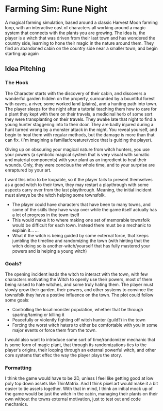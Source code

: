 # Farming Sim: Rune Night
A magical farming simulation, based around a classic Harvest Moon farming loop, with an interactive cast of characters all working around a magic system that connects with the plants you are growing. The idea is, the player is a witch that was driven from their last town and has wondered the country side, learning to hone their magic in the nature around them. They find an abandoned cabin on the country side near a smaller town, and begin starting up again

## Idea Pitching
### The Hook
The Character starts with the discovery of their cabin, and discovers a wonderful garden hidden on the property, surrounded by a bountiful forest with caves, a river, some worked land (plains), and a hunting path into town. The player sleeps for the night after a tutorial teaching them how to care for a plant they kept with them on their travels, a medicinal herb of some sort they were transplanting on their travels. They awake late that night to find a young hunter staggering into to their door. They are badly injured during a hunt turned wrong by a monster attack in the night. You reveal yourself, and begin to heal them with regular methods, but the damage is more than that can fix. (I'm imagining a familiar/creature/voice that is guiding the player).

Giving up on obscuring your magical nature from witch hunters, you use your powers (a symbolic magical system that is very visual with somatic and material components) with your plant as an ingredient to heal their wounds. Only, they were concious the whole time, and to your surprise are enraptured by your art.

I want this intro to be loopable, so if the player fails to present themselves as a good witch to their town, they may restart a playthrough with some aspects carry over from the last playthrough. Meaning, the initial incident must always be the witch helping some townsfolk.
- The player could have characters that have been to many towns, and some of the skills they have wrap over while the game itself actually has a lot of progress in the town itself
- This would make it to where making one set of memorable townsfolk would be difficult for each town. Instead there must be a mechanic to explain it... ...
- What if the witch is being guided by some external force, that keeps jumbling the timeline and randomizing the town (with hinting that the witch doing so is another-witch/yourself that has fully mastered your powers and is helping a young witch)

### Goals?
The opening incident leads the witch to interact with the town, with few characters motivating the Witch to openly use their powers, most of them being raised to hate witches, and some truly hating them. The player must slowly grow their garden, their powers, and other systems to convince the townsfolk they have a postive influence on the town. The plot could follow some goals:
- Controlling the local monster population, whether that be through sparing/taming or killing it
- Peacefully or violently fighting off witch hunter (guild?) in the town
- Forcing the worst witch haters to either be comfortable with you in some major events or force them from the town.

I would also want to introduce some sort of time/randomizer mechanic that is some form of magic plant, that through its randomizations ties to the player's origins, their looping through an external powerful witch, and other core systems that effec the way the player plays the story.

### Formatting
I think the game would have to be 2D, unless I feel like getting good at low poly top down assets like ThinMatrix. And I think pixel art would make it a bit easier to tie assets together. With that in mind, I think an initial mock up of the game would be just the witch in the cabin, managing their plants on their own without the towns external motivation, just to test out and code mechanics.